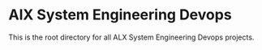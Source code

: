 # AlX System Engineering Devops

This is the root directory for all ALX System Engineering Devops projects.
